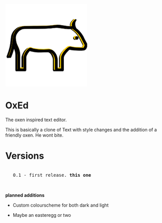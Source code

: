 <img src="icon/256x256.png">
<h1>OxEd</h1>
<p> The oxen inspired text editor.</p>

<p>
This is basically a clone of Text with style changes and the addition of a friendly oxen. He wont bite.
</p>

<h1>Versions</h1>
<ul>
    <pre>
        <li>0.1 - first release. <b>this one</b></li>
    </pre>
</ul>
<p>
<b>planned additions</b>
</p>
<ul>
    <li><p>Custom colourscheme for both dark and light</p></li>
    <li><p>Maybe an easteregg or two</p></li>
</ul>